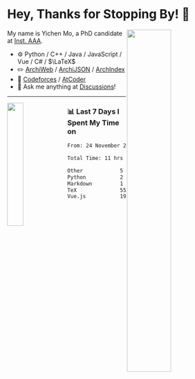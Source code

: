 # Hey, Thanks for Stopping By! 🦭

<picture>
    <source media="(prefers-color-scheme: dark)" srcset="https://github-readme-stats.vercel.app/api?username=amomorning&show_icons=true&theme=noctis_minimus&hide=issues">
    <img align="right" width="45%" src="https://github-readme-stats.vercel.app/api?username=amomorning&show_icons=true&theme=graywhite&hide=issues">
</picture>


My name is Yichen Mo, a PhD candidate at [Inst. AAA](https://archialgo.com).

-   :gear: Python / C++ / Java / JavaScript / Vue / C# / $\LaTeX$ 
-   :pencil2: [ArchiWeb](https://web.archialgo.com) / [ArchiJSON](https://www.food4rhino.com/en/app/archijson) / [ArchIndex](https://index.archialgo.com/) 
-   :abacus: [Codeforces](https://codeforces.com/profile/LaPluma) / [AtCoder](https://atcoder.jp/users/amomorning)
-   :thought_balloon: Ask me anything at [Discussions](https://github.com/amomorning/amomorning/discussions/new)!


---

<picture>
    <source media="(prefers-color-scheme: dark)" srcset="https://github-readme-stats.vercel.app/api/top-langs/?username=amomorning&hide=Mathematica&theme=noctis_minimus">
    <img align="left" width="27%" src="https://github-readme-stats.vercel.app/api/top-langs/?username=amomorning&hide=Mathematica&theme=graywhite">
</picture>

  
### 📊 Last 7 Days I Spent My Time on

<!--START_SECTION:waka-->

```txt
From: 24 November 2023 - To: 01 December 2023

Total Time: 11 hrs 8 mins

Other            5 hrs 6 mins    ███████████▒░░░░░░░░░░░░░   45.88 %
Python           2 hrs 42 mins   ██████░░░░░░░░░░░░░░░░░░░   24.26 %
Markdown         1 hr 36 mins    ███▓░░░░░░░░░░░░░░░░░░░░░   14.41 %
TeX              55 mins         ██░░░░░░░░░░░░░░░░░░░░░░░   08.29 %
Vue.js           19 mins         ▓░░░░░░░░░░░░░░░░░░░░░░░░   02.96 %
```

<!--END_SECTION:waka-->　　
